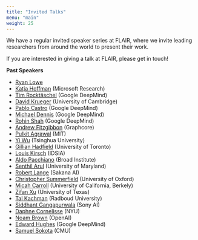 ```yaml
---
title: "Invited Talks"
menu: "main"
weight: 25
---
```


We have a regular invited speaker series at FLAIR, where we invite leading researchers from around the world to present their work.

If you are interested in giving a talk at FLAIR, please get in touch!

**Past Speakers**
* [Ryan Lowe](https://www.linkedin.com/in/ryan-lowe-ab67a267/)
* [Katja Hoffman](https://www.microsoft.com/en-us/research/people/kahofman/) (Microsoft Research)
* [Tim Rocktäschel](https://rockt.github.io/) (Google DeepMind)
* [David Krueger](https://www.davidscottkrueger.com/) (University of Cambridge)
* [Pablo Castro](https://psc-g.github.io/) (Google DeepMind)
* [Michael Dennis](https://www.michaeldennis.ai/) (Google DeepMind)
* [Rohin Shah](https://rohinshah.com/) (Google DeepMind)
* [Andrew Fitzgibbon](http://www.fitzgibbon.ie/) (Graphcore)
* [Pulkit Agrawal](https://people.csail.mit.edu/pulkitag/) (MIT)
* [Yi Wu](https://jxwuyi.weebly.com/) (Tsinghua University)
* [Gillian Hadfield](https://www.law.utoronto.ca/faculty-staff/full-time-faculty/gillian-hadfield) (University of Toronto)
* [Louis Kirsch](http://louiskirsch.com/) (IDSIA)
* [Aldo Pacchiano](https://www.aldopacchiano.ai/) (Broad Institute)
* [Senthil Arul](https://scholar.google.com/citations?user=FO_J1ZgAAAAJ&hl=en) (University of Maryland)
* [Robert Lange](https://roberttlange.github.io/) (Sakana AI)
* [Christopher Summerfield](https://www.psy.ox.ac.uk/people/christopher-summerfield) (University of Oxford)
* [Micah Carroll](http://micahcarroll.github.io/) (University of California, Berkely)
* [Zifan Xu](https://daffan.github.io/) (University of Texas)
* [Tal Kachman](https://sites.google.com/cerebrnita.com/talkachman/home) (Radboud University)
* [Siddhant Gangapurwala](https://gangapurwala.com/) (Sony AI)
* [Daphne Cornelisse](https://www.linkedin.com/in/daphnecornelisse) (NYU)
* [Noam Brown](https://www.linkedin.com/in/noam-brown-8b785b62) (OpenAI)
* [Edward Hughes](https://edwardhughes.io/) (Google DeepMind)
* [Samuel Sokota](https://ssokota.github.io/) (CMU)
